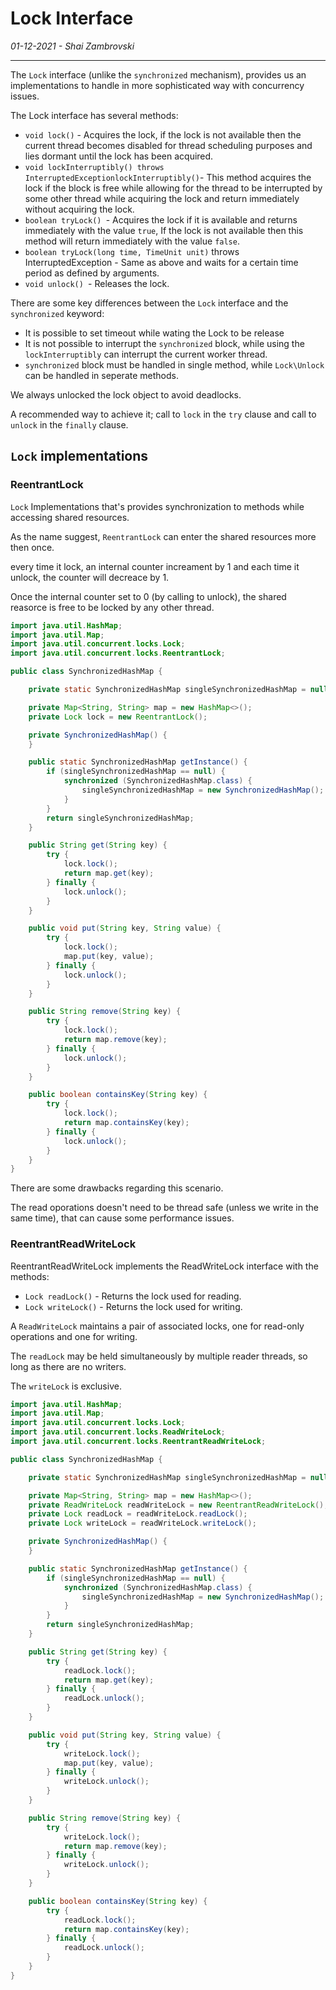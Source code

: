 # Lock Interface
*01-12-2021 - Shai Zambrovski*

------------
The `Lock` interface (unlike the `synchronized` mechanism), provides us an implementations to handle in more sophisticated way with concurrency issues.

The Lock interface has several methods:
- `void lock()` - Acquires the lock, if the lock is not available then the current thread becomes disabled for thread scheduling purposes and lies dormant until the lock has been acquired.
- `void lockInterruptibly() throws InterruptedExceptionlockInterruptibly()`- This method acquires the lock if the block is free while allowing for the thread to be interrupted by some other thread while acquiring the lock and return immediately without acquiring the lock.
- `boolean tryLock() `- Acquires the lock if it is available and returns immediately with the value `true`, If the lock is not available then this method will return immediately with the value `false`.
- `boolean tryLock(long time, TimeUnit unit)` throws InterruptedException -  Same as above and waits for a certain time period as defined by arguments.
- `void unlock() `- Releases the lock.

There are some key differences between the `Lock` interface and the `synchronized` keyword:
- It is possible to set timeout while wating the Lock to be release
- It is not possible to interrupt the `synchronized` block, while using the `lockInterruptibly` can interrupt the current worker thread.
- `synchronized` block must be handled in single method, while `Lock\Unlock` can be handled in seperate methods.

We always unlocked the lock object to avoid deadlocks.

A recommended way to achieve it; call to `lock` in the `try` clause and call to `unlock` in the `finally` clause.
## `Lock` implementations
### ReentrantLock
`Lock` Implementations that's provides synchronization to methods while accessing shared resources.

As the name suggest, `ReentrantLock` can enter the shared resources more then once.

every time it lock, an internal counter increament by 1 and each time it unlock, the counter will decreace by 1.

Once the internal counter set to 0 (by calling to unlock), the shared reasorce is free to be locked by any other thread.
```java
import java.util.HashMap;
import java.util.Map;
import java.util.concurrent.locks.Lock;
import java.util.concurrent.locks.ReentrantLock;

public class SynchronizedHashMap {

    private static SynchronizedHashMap singleSynchronizedHashMap = null;

    private Map<String, String> map = new HashMap<>();
    private Lock lock = new ReentrantLock();

    private SynchronizedHashMap() {
    }

    public static SynchronizedHashMap getInstance() {
        if (singleSynchronizedHashMap == null) {
            synchronized (SynchronizedHashMap.class) {
                singleSynchronizedHashMap = new SynchronizedHashMap();
            }
        }
        return singleSynchronizedHashMap;
    }

    public String get(String key) {
        try {
            lock.lock();
            return map.get(key);
        } finally {
            lock.unlock();
        }
    }

    public void put(String key, String value) {
        try {
            lock.lock();
            map.put(key, value);
        } finally {
            lock.unlock();
        }
    }

    public String remove(String key) {
        try {
            lock.lock();
            return map.remove(key);
        } finally {
            lock.unlock();
        }
    }

    public boolean containsKey(String key) {
        try {
            lock.lock();
            return map.containsKey(key);
        } finally {
            lock.unlock();
        }
    }
}
```
There are some drawbacks regarding this scenario.

The read oporations doesn't need to be thread safe (unless we write in the same time), that can cause some performance issues.
### ReentrantReadWriteLock
ReentrantReadWriteLock implements the ReadWriteLock interface with the methods:
- `Lock readLock()` - Returns the lock used for reading.
- `Lock writeLock()` - Returns the lock used for writing.

A `ReadWriteLock` maintains a pair of associated locks, one for read-only operations and one for writing.

The `readLock` may be held simultaneously by multiple reader threads, so long as there are no writers.

The `writeLock` is exclusive.
```java
import java.util.HashMap;
import java.util.Map;
import java.util.concurrent.locks.Lock;
import java.util.concurrent.locks.ReadWriteLock;
import java.util.concurrent.locks.ReentrantReadWriteLock;

public class SynchronizedHashMap {

    private static SynchronizedHashMap singleSynchronizedHashMap = null;

    private Map<String, String> map = new HashMap<>();
    private ReadWriteLock readWriteLock = new ReentrantReadWriteLock();
    private Lock readLock = readWriteLock.readLock();
    private Lock writeLock = readWriteLock.writeLock();

    private SynchronizedHashMap() {
    }

    public static SynchronizedHashMap getInstance() {
        if (singleSynchronizedHashMap == null) {
            synchronized (SynchronizedHashMap.class) {
                singleSynchronizedHashMap = new SynchronizedHashMap();
            }
        }
        return singleSynchronizedHashMap;
    }

    public String get(String key) {
        try {
            readLock.lock();
            return map.get(key);
        } finally {
            readLock.unlock();
        }
    }

    public void put(String key, String value) {
        try {
            writeLock.lock();
            map.put(key, value);
        } finally {
            writeLock.unlock();
        }
    }

    public String remove(String key) {
        try {
            writeLock.lock();
            return map.remove(key);
        } finally {
            writeLock.unlock();
        }
    }

    public boolean containsKey(String key) {
        try {
            readLock.lock();
            return map.containsKey(key);
        } finally {
            readLock.unlock();
        }
    }
}
```